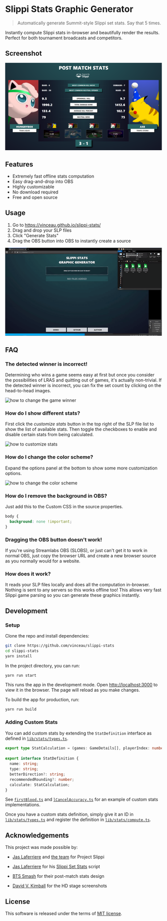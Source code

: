 # Slippi Stats Graphic Generator

> Automatically generate Summit-style Slippi set stats. Say that 5 times.

Instantly compute Slippi stats in-browser and beautifully render the results. Perfect for both tournament broadcasts and competitors.

## Screenshot

![generated slippi stats screenshot](docs/images/screenshot.png)

## Features

- Extremely fast offline stats computation
- Easy drag-and-drop into OBS
- Highly customizable
- No download required
- Free and open source

## Usage

1. Go to <https://vinceau.github.io/slippi-stats/>
2. Drag and drop your SLP files
3. Click "Generate Stats"
4. Drag the OBS button into OBS to instantly create a source

![animated gif showing the usage](docs/images/usage.gif)

## FAQ

### The detected winner is incorrect!

Determining who wins a game seems easy at first but once you consider the possibilities of LRAS and quitting out of games, it's actually non-trivial. If the detected winner is incorrect, you can fix the set count by clicking on the head-to-head images.

![how to change the game winner](https://i.imgur.com/ZzCvVID.gif)

### How do I show different stats?

First click the *customize stats* button in the top right of the SLP file list to show the list of available stats. Then toggle the checkboxes to enable and disable certain stats from being calculated.

![how to customize stats](https://i.imgur.com/6CCWPMr.gif)

### How do I change the color scheme?

Expand the options panel at the bottom to show some more customization options.

![how to change the color scheme](https://i.imgur.com/zFnevxq.gif)

### How do I remove the background in OBS?

Just add this to the Custom CSS in the source properties.

```css
body {
  background: none !important;
}
```

### Dragging the OBS button doesn't work!

If you're using Streamlabs OBS (SLOBS), or just can't get it to work in normal OBS, just copy the browser URL and create a new browser source as you normally would for a website.

### How does it work?

It reads your SLP files locally and does all the computation in-browser. Nothing is sent to any servers so this works offline too! This allows very fast Slippi game parsing so you can generate these graphics instantly.

## Development

### Setup

Clone the repo and install dependencies:

```bash
git clone https://github.com/vinceau/slippi-stats
cd slippi-stats
yarn install
```

In the project directory, you can run:

```bash
yarn run start
```

This runs the app in the development mode. Open <http://localhost:3000> to view it in the browser. The page will reload as you make changes.

To build the app for production, run:

```bash
yarn run build
```

### Adding Custom Stats

You can add custom stats by extending the `StatDefinition` interface as defined in [`lib/stats/types.ts`](src/lib/stats/types.ts).

```typescript
export type StatCalculation = (games: GameDetails[], playerIndex: number) => StatCalculationResult;

export interface StatDefinition {
  name: string;
  type: string;
  betterDirection?: string;
  recommendedRounding?: number;
  calculate: StatCalculation;
}
```

See [`firstBlood.ts`](src/lib/stats/definitions/firstBlood.ts) and [`lCancelAccuracy.ts`](src/lib/stats/definitions/lCancelAccuracy.ts) for an example of custom stats implementations.

Once you have a custom stats definition, simply give it an ID in [`lib/stats/types.ts`](src/lib/stats/types.ts) and register the definition in [`lib/stats/compute.ts`](src/lib/stats/compute.ts).

## Acknowledgements

This project was made possible by:

- [Jas Laferriere](https://github.com/JLaferri) and [the team](https://slippi.gg/about) for Project Slippi

- [Jas Laferriere](https://github.com/JLaferri) for his [Slippi Set Stats](https://github.com/project-slippi/slippi-set-stats) script

- [BTS Smash](https://twitter.com/BTSsmash/) for their post-match stats design

- [David V. Kimball](https://twitter.com/davidvkimball) for the HD stage screenshots

## License

This software is released under the terms of [MIT license](LICENSE).
